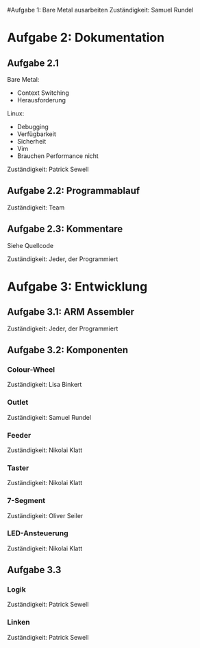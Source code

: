 #Aufgabe 1: Bare Metal ausarbeiten
Zuständigkeit: Samuel Rundel

# Aufgabe 2: Dokumentation
## Aufgabe 2.1
Bare Metal:
- Context Switching
- Herausforderung

Linux:
- Debugging
- Verfügbarkeit
- Sicherheit
- Vim
- Brauchen Performance nicht

Zuständigkeit: Patrick Sewell

## Aufgabe 2.2: Programmablauf
Zuständigkeit: Team

## Aufgabe 2.3: Kommentare
Siehe Quellcode

Zuständigkeit: Jeder, der Programmiert

# Aufgabe 3: Entwicklung
## Aufgabe 3.1: ARM Assembler

Zuständigkeit: Jeder, der Programmiert

## Aufgabe  3.2: Komponenten
### Colour-Wheel
Zuständigkeit: Lisa Binkert

### Outlet
Zuständigkeit: Samuel Rundel

### Feeder
Zuständigkeit: Nikolai Klatt

### Taster
Zuständigkeit: Nikolai Klatt

### 7-Segment
Zuständigkeit: Oliver Seiler

### LED-Ansteuerung
Zuständigkeit: Nikolai Klatt

## Aufgabe 3.3
### Logik
Zuständigkeit: Patrick Sewell

### Linken
Zuständigkeit: Patrick Sewell

